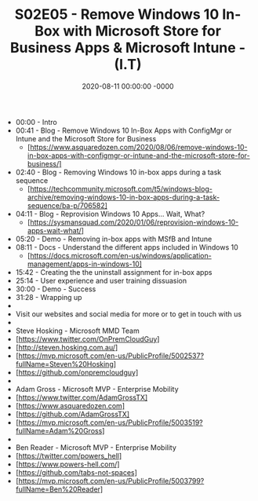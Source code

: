 ﻿---
layout: post
title: "S02E05 - Remove Windows 10 In-Box with Microsoft Store for Business Apps & Microsoft Intune - (I.T)"
date: 2020-08-11 00:00:00 -0000
categories:
---

 * 00:00 - Intro
 * 00:41 - Blog - Remove Windows 10 In-Box Apps with ConfigMgr or Intune and the Microsoft Store for Business
   - [https://www.asquaredozen.com/2020/08/06/remove-windows-10-in-box-apps-with-configmgr-or-intune-and-the-microsoft-store-for-business/]
 * 02:40 - Blog - Removing Windows 10 in-box apps during a task sequence
   - [https://techcommunity.microsoft.com/t5/windows-blog-archive/removing-windows-10-in-box-apps-during-a-task-sequence/ba-p/706582]
 * 04:11 - Blog - Reprovision Windows 10 Apps… Wait, What?
   - [https://sysmansquad.com/2020/01/06/reprovision-windows-10-apps-wait-what/]
 * 05:20 - Demo - Removing in-box apps with MSfB and Intune
 * 08:11 - Docs - Understand the different apps included in Windows 10
   - [https://docs.microsoft.com/en-us/windows/application-management/apps-in-windows-10]
 * 15:42 - Creating the the uninstall assignment for in-box apps
 * 25:14 - User experience and user training dissuasion
 * 30:00 - Demo - Success
 * 31:28 - Wrapping up
 * 
 * Visit our websites and social media for more or to get in touch with us
 * 
 * Steve Hosking - Microsoft MMD Team
 * [https://www.twitter.com/OnPremCloudGuy]
 * [http://steven.hosking.com.au/]
 * [https://mvp.microsoft.com/en-us/PublicProfile/5002537?fullName=Steven%20Hosking]
 * [https://github.com/onpremcloudguy]
 * 
 * Adam Gross - Microsoft MVP - Enterprise Mobility
 * [https://www.twitter.com/AdamGrossTX]
 * [https://www.asquaredozen.com]
 * [https://github.com/AdamGrossTX]
 * [https://mvp.microsoft.com/en-us/PublicProfile/5003519?fullName=Adam%20Gross]
 * 
 * Ben Reader - Microsoft MVP - Enterprise Mobility
 * [https://twitter.com/powers_hell]
 * [https://www.powers-hell.com/]
 * [https://github.com/tabs-not-spaces]
 * [https://mvp.microsoft.com/en-us/PublicProfile/5003799?fullName=Ben%20Reader]
